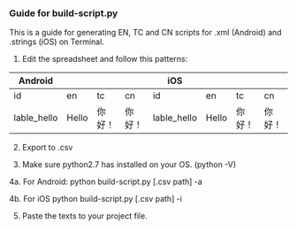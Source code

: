 ### Guide for build-script.py

This is a guide for generating EN, TC and CN scripts for .xml (Android) and .strings (iOS) on Terminal.

1. Edit the spreadsheet and follow this patterns:

| Android     |       |       |       | iOS         |       |       |       |
| ------------| ----- | ----- | ----- | ----------- | ----- | ----- | ----- |
| id          | en    | tc    | cn    | id          | en    | tc    | cn    |
| lable_hello | Hello | 你好！ | 你好！ | lable_hello | Hello | 你好！ | 你好！ |

2. Export to .csv

3. Make sure python2.7 has installed on your OS. (python -V)

4a. For Android:
	python build-script.py [.csv path] -a

4b. For iOS
	python build-script.py [.csv path] -i
	
5. Paste the texts to your project file.	
